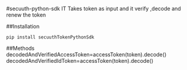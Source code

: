 
#secuuth-python-sdk
IT Takes token as input and it verify ,decode and renew the token


##Installation

```pip install secuuthTokenPythonSdk```

##Methods
decodedAndVerifiedAccessToken=accessToken(token).decode()
decodedAndVerifiedIdToken=accessToken(token).decode()